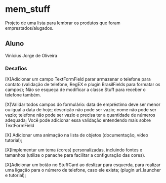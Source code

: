 # mem_stuff

Projeto de uma lista para lembrar os produtos que foram emprestados/alugados.

## Aluno

Vinícius Jorge de Oliveira

### Desafios

[X]Adicionar um campo TextFormField parar armazenar o telefone para contato (validação de telefone, RegEX e plugin BrasilFields para formatar os campos); Não se esqueça de modificar a classe Stuff para receber o telefone também.


[X]Validar todos campos do formulário: data de empréstimo deve ser menor ou igual a data de hoje; descrição não pode ser vazio; nome não pode ser vazio; telefone não pode ser vazio e precisa ter a quantidade de números adequada; Você pode adicionar essa validação entendendo mais sobre TextFormField


[X] Adicionar uma animação na lista de objetos (documentação, vídeo tutorial);


[X]Implementar um tema (cores) personalizadas, incluindo fontes e tamanhos (utilize o panache para facilitar a configuração das cores).


[X]Adicionar um botão no StuffCard ao deslizar para esquerda, para realizar uma ligação para o número de telefone, caso ele exista; (plugin url_launcher e tutorial);